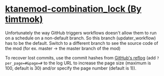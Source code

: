 # [ktanemod-combination_lock (By timtmok)](https://github.com/timtmok/ktanemod-combination_lock)

Unfortunately the way GitHub triggers workflows doesn't allow them to run on a schedule on a non-default branch. So this branch (updater_workflow) has to be the default. Switch to a different branch to see the source code of the mod (for ex. master -> the master branch of the mod)

To recover lost commits, use the commit hashes from [GitHub's reflog](https://api.github.com/repos/KtaneModules/ktanemod-combination_lock-timtmok/events) (add `?per_page=#&page=#` to the log URL to increase the page size (maximum is 100, default is 30) and/or specify the page number (default is 1)).
